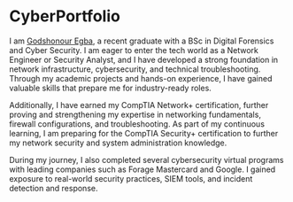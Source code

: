 # CyberPortfolio

I am [Godshonour Egba](https://www.linkedin.com/in/godshonour-egba-222411188/), a recent graduate with a BSc in Digital Forensics and Cyber Security. I am eager to enter the tech world as a Network Engineer or Security Analyst, and I have developed a strong foundation in network infrastructure, cybersecurity, and technical troubleshooting. Through my academic projects and hands-on experience, I have gained valuable skills that prepare me for industry-ready roles.

Additionally, I have earned my CompTIA Network+ certification, further proving and strengthening my expertise in networking fundamentals, firewall configurations, and troubleshooting. As part of my continuous learning, I am preparing for the CompTIA Security+ certification to further my network security and system administration knowledge.

During my journey, I also completed several cybersecurity virtual programs with leading companies such as Forage Mastercard and Google. I gained exposure to real-world security practices, SIEM tools, and incident detection and response.
